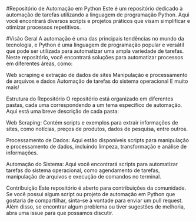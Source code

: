 #Repositório de Automação em Python
Este é um repositório dedicado à automação de tarefas utilizando a linguagem de programação Python. Aqui você encontrará diversos scripts e projetos práticos que visam simplificar e otimizar processos repetitivos.

#Visão Geral
A automação é uma das principais tendências no mundo da tecnologia, e Python é uma linguagem de programação popular e versátil que pode ser utilizada para automatizar uma ampla variedade de tarefas. Neste repositório, você encontrará soluções para automatizar processos em diferentes áreas, como:

Web scraping e extração de dados de sites
Manipulação e processamento de arquivos e dados
Automação de tarefas do sistema operacional
E muito mais!

Estrutura do Repositório
O repositório está organizado em diferentes pastas, cada uma correspondendo a um tema específico de automação. Aqui está uma breve descrição de cada pasta:

Web Scraping: Contém scripts e exemplos para extrair informações de sites, como notícias, preços de produtos, dados de pesquisa, entre outros.

Processamento de Dados: Aqui estão disponíveis scripts para manipulação e processamento de dados, incluindo limpeza, transformação e análise de informações.

Automação do Sistema: Aqui você encontrará scripts para automatizar tarefas do sistema operacional, como agendamento de tarefas, manipulação de arquivos e execução de comandos no terminal.

Contribuição
Este repositório é aberto para contribuições da comunidade. Se você possui algum script ou projeto de automação em Python que gostaria de compartilhar, sinta-se à vontade para enviar um pull request. Além disso, se encontrar algum problema ou tiver sugestões de melhoria, abra uma issue para que possamos discutir.

